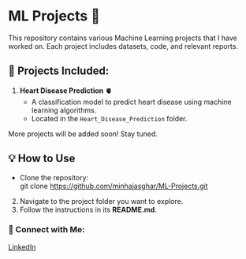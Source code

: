 # ML Projects 🚀  

This repository contains various Machine Learning projects that I have worked on. Each project includes datasets, code, and relevant reports.

## 📂 Projects Included:
1. **Heart Disease Prediction** 🫀  
   - A classification model to predict heart disease using machine learning algorithms.
   - Located in the `Heart_Disease_Prediction` folder.

More projects will be added soon! Stay tuned.  

## 💡 How to Use  
- Clone the repository:  
git clone https://github.com/minhajasghar/ML-Projects.git
2. Navigate to the project folder you want to explore.
3. Follow the instructions in its **README.md**.

### 🔗 Connect with Me:
[LinkedIn](https://www.linkedin.com/in/minhajasghar)
